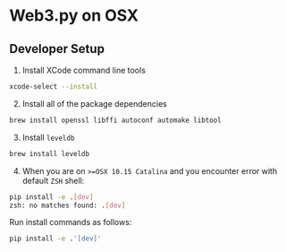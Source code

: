 # Web3.py on OSX

## Developer Setup

1. Install XCode command line tools

```sh
xcode-select --install
```

2. Install all of the package dependencies

```sh
brew install openssl libffi autoconf automake libtool
```

3. Install `leveldb`

```sh
brew install leveldb
```

4. When you are on `>=OSX 10.15 Catalina` and you encounter error with default `ZSH` shell:
```sh
pip install -e .[dev]
zsh: no matches found: .[dev]
```

Run install commands as follows:
```sh
pip install -e .'[dev]'
```
